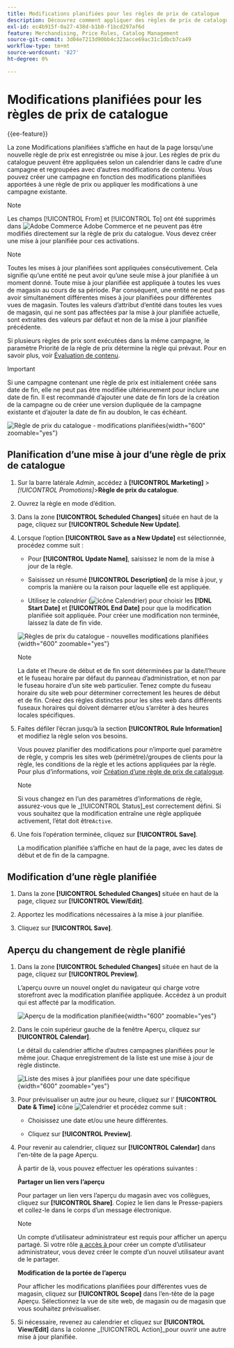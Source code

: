 ```yaml
---
title: Modifications planifiées pour les règles de prix de catalogue
description: Découvrez comment appliquer des règles de prix de catalogue selon le calendrier dans le cadre d’une campagne et les regrouper avec d’autres modifications de contenu.
exl-id: ec4b915f-0a27-438d-b1b0-f1bcd297af6d
feature: Merchandising, Price Rules, Catalog Management
source-git-commit: 3d04e7213d90bb4c323acce69ac31c1dbcb7ca49
workflow-type: tm+mt
source-wordcount: '827'
ht-degree: 0%

---
```


# Modifications planifiées pour les règles de prix de catalogue

{{ee-feature}}

La zone Modifications planifiées s’affiche en haut de la page lorsqu’une nouvelle règle de prix est enregistrée ou mise à jour. Les règles de prix du catalogue peuvent être appliquées selon un calendrier dans le cadre d’une campagne et regroupées avec d’autres modifications de contenu. Vous pouvez créer une campagne en fonction des modifications planifiées apportées à une règle de prix ou appliquer les modifications à une campagne existante.

>[!NOTE]
>
>Les champs [!UICONTROL From] et [!UICONTROL To] ont été supprimés dans ![Adobe Commerce](../assets/adobe-logo.svg) Adobe Commerce et ne peuvent pas être modifiés directement sur la règle de prix du catalogue. Vous devez créer une mise à jour planifiée pour ces activations.

>[!NOTE]
>
>Toutes les mises à jour planifiées sont appliquées consécutivement. Cela signifie qu’une entité ne peut avoir qu’une seule mise à jour planifiée à un moment donné. Toute mise à jour planifiée est appliquée à toutes les vues de magasin au cours de sa période. Par conséquent, une entité ne peut pas avoir simultanément différentes mises à jour planifiées pour différentes vues de magasin. Toutes les valeurs d’attribut d’entité dans toutes les vues de magasin, qui ne sont pas affectées par la mise à jour planifiée actuelle, sont extraites des valeurs par défaut et non de la mise à jour planifiée précédente.

Si plusieurs règles de prix sont exécutées dans la même campagne, le paramètre Priorité de la règle de prix détermine la règle qui prévaut. Pour en savoir plus, voir [Évaluation de contenu](../content-design/content-staging.md).

>[!IMPORTANT]
>
>Si une campagne contenant une règle de prix est initialement créée sans date de fin, elle ne peut pas être modifiée ultérieurement pour inclure une date de fin. Il est recommandé d’ajouter une date de fin lors de la création de la campagne ou de créer une version dupliquée de la campagne existante et d’ajouter la date de fin au doublon, le cas échéant.

![Règle de prix du catalogue - modifications planifiées](./assets/price-rule-catalog-scheduled.png){width="600" zoomable="yes"}

## Planification d’une mise à jour d’une règle de prix de catalogue

1. Sur la barre latérale _Admin_, accédez à **[!UICONTROL Marketing]** > _[!UICONTROL Promotions]_>**Règle de prix du catalogue**.

1. Ouvrez la règle en mode d’édition.

1. Dans la zone **[!UICONTROL Scheduled Changes]** située en haut de la page, cliquez sur **[!UICONTROL Schedule New Update]**.

1. Lorsque l’option **[!UICONTROL Save as a New Update]** est sélectionnée, procédez comme suit :

   - Pour **[!UICONTROL Update Name]**, saisissez le nom de la mise à jour de la règle.

   - Saisissez un résumé **[!UICONTROL Description]** de la mise à jour, y compris la manière ou la raison pour laquelle elle est appliquée.

   - Utilisez le _calendrier_ (![icône Calendrier](../assets/icon-calendar.png)) pour choisir les **[!DNL Start Date]** et **[!UICONTROL End Date]** pour que la modification planifiée soit appliquée. Pour créer une modification non terminée, laissez la date de fin vide.

   ![Règles de prix du catalogue - nouvelles modifications planifiées](./assets/price-rule-catalog-schedule-update.png){width="600" zoomable="yes"}

   >[!NOTE]
   >
   >La date et l’heure de début et de fin sont déterminées par la date/l’heure et le fuseau horaire par défaut du panneau d’administration, et non par le fuseau horaire d’un site web particulier. Tenez compte du fuseau horaire du site web pour déterminer correctement les heures de début et de fin. Créez des règles distinctes pour les sites web dans différents fuseaux horaires qui doivent démarrer et/ou s’arrêter à des heures locales spécifiques.

1. Faites défiler l’écran jusqu’à la section **[!UICONTROL Rule Information]** et modifiez la règle selon vos besoins.

   Vous pouvez planifier des modifications pour n’importe quel paramètre de règle, y compris les sites web (périmètre)/groupes de clients pour la règle, les conditions de la règle et les actions appliquées par la règle. Pour plus d’informations, voir [Création d’une règle de prix de catalogue](price-rules-catalog-create.md).

   >[!NOTE]
   >
   >Si vous changez en l’un des paramètres d’informations de règle, assurez-vous que le _[!UICONTROL Status]_est correctement défini. Si vous souhaitez que la modification entraîne une règle appliquée activement, l’état doit être`Active`.

1. Une fois l’opération terminée, cliquez sur **[!UICONTROL Save]**.

   La modification planifiée s’affiche en haut de la page, avec les dates de début et de fin de la campagne.

## Modification d’une règle planifiée

1. Dans la zone **[!UICONTROL Scheduled Changes]** située en haut de la page, cliquez sur **[!UICONTROL View/Edit]**.

1. Apportez les modifications nécessaires à la mise à jour planifiée.

1. Cliquez sur **[!UICONTROL Save]**.

## Aperçu du changement de règle planifié

1. Dans la zone **[!UICONTROL Scheduled Changes]** située en haut de la page, cliquez sur **[!UICONTROL Preview]**.

   L’aperçu ouvre un nouvel onglet du navigateur qui charge votre storefront avec la modification planifiée appliquée. Accédez à un produit qui est affecté par la modification.

   ![Aperçu de la modification planifiée](./assets/price-rule-catalog-scheduled-update-preview.png){width="600" zoomable="yes"}

1. Dans le coin supérieur gauche de la fenêtre Aperçu, cliquez sur **[!UICONTROL Calendar]**.

   Le détail du calendrier affiche d’autres campagnes planifiées pour le même jour. Chaque enregistrement de la liste est une mise à jour de règle distincte.

   ![Liste des mises à jour planifiées pour une date spécifique](./assets/price-rule-catalog-scheduled-preview-calendar.png){width="600" zoomable="yes"}

1. Pour prévisualiser un autre jour ou heure, cliquez sur l’ **[!UICONTROL Date & Time]** icône ![Calendrier](../assets/icon-calendar.png) et procédez comme suit :

   - Choisissez une date et/ou une heure différentes.

   - Cliquez sur **[!UICONTROL Preview]**.

1. Pour revenir au calendrier, cliquez sur **[!UICONTROL Calendar]** dans l&#39;en-tête de la page Aperçu.

   À partir de là, vous pouvez effectuer les opérations suivantes :

   **Partager un lien vers l’aperçu**

   Pour partager un lien vers l’aperçu du magasin avec vos collègues, cliquez sur **[!UICONTROL Share]**. Copiez le lien dans le Presse-papiers et collez-le dans le corps d’un message électronique.

   >[!NOTE]
   >
   >Un compte d’utilisateur administrateur est requis pour afficher un aperçu partagé. Si votre rôle [ a accès à ](../systems/permissions-user-roles.md) pour créer un compte d’utilisateur administrateur, vous devez créer le compte d’un nouvel utilisateur avant de le partager.

   **Modification de la portée de l’aperçu**

   Pour afficher les modifications planifiées pour différentes vues de magasin, cliquez sur **[!UICONTROL Scope]** dans l’en-tête de la page Aperçu. Sélectionnez la vue de site web, de magasin ou de magasin que vous souhaitez prévisualiser.

1. Si nécessaire, revenez au calendrier et cliquez sur **[!UICONTROL View/Edit]** dans la colonne _[!UICONTROL Action]_pour ouvrir une autre mise à jour planifiée.

